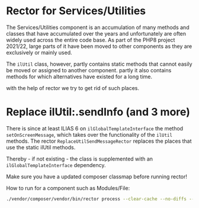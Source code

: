# Rector for Services/Utilities

The Services/Utilities component is an accumulation of many methods and
classes that have accumulated over the years and unfortunately are often
widely used across the entire code base. As part of the PHP8 project
2021/22, large parts of it have been moved to other components as they
are exclusively or mainly used.

The `ilUtil` class, however, partly contains static methods that cannot
easily be moved or assigned to another component. partly it also contains
methods for which alternatives have existed for a long time.

with the help of rector we try to get rid of such places.

# Replace ilUtil:.sendInfo (and 3 more)

There is since at least ILIAS 6 on `ilGlobalTemplateInterface` the method `setOnScreenMessage`, which takes over the
functionality of the `ilUtil` methods. The rector `ReplaceUtilSendMessageRector` replaces the places that use the static
ilUtil methods.

Thereby - if not existing - the class is supplemented with an `ilGlobalTemplateInterface` dependency.

Make sure you have a updated composer classmap before running rector!

How to run for a component such as Modules/File:

```bash
./vendor/composer/vendor/bin/rector process --clear-cache --no-diffs --config ./scripts/Rector/ilUtils/ilutil_rector.php Modules/File
```
